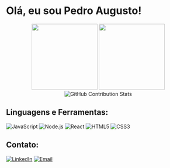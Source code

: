 <h1>Olá, eu sou Pedro Augusto!</h1>

<div align="center">
  <img height="180em" src="https://github-readme-stats.vercel.app/api?username=seu-usuario&show_icons=true&theme=dark&include_all_commits=true&count_private=true"/>
  <img height="180em" src="https://github-readme-stats.vercel.app/api/top-langs/?username=seu-usuario&layout=compact&langs_count=7&theme=dark"/>
</div>

<div align="center">
  <img src="https://github-readme-streak-stats.herokuapp.com/?user=seu-usuario&theme=dark" alt="GitHub Contribution Stats" />
</div>

<h2>Linguagens e Ferramentas:</h2>
<p>
  <img alt="JavaScript" src="https://img.shields.io/badge/-JavaScript-black?style=flat-square&logo=javascript" />
  <img alt="Node.js" src="https://img.shields.io/badge/-Node.js-black?style=flat-square&logo=node.js" />
  <img alt="React" src="https://img.shields.io/badge/-React-black?style=flat-square&logo=react" />
  <img alt="HTML5" src="https://img.shields.io/badge/-HTML5-black?style=flat-square&logo=html5" />
  <img alt="CSS3" src="https://img.shields.io/badge/-CSS3-black?style=flat-square&logo=css3" />
</p>

<h2>Contato:</h2>
<p>
  <a href="https://www.linkedin.com/in/seu-linkedin/"><img alt="LinkedIn" src="https://img.shields.io/badge/LinkedIn-seu-linkedin-blue?style=flat-square&logo=linkedin"></a>
  <a href="mailto:seu-email@gmail.com"><img alt="Email" src="https://img.shields.io/badge/Email-seu-email-red?style=flat-square&logo=gmail"></a>
</p>
